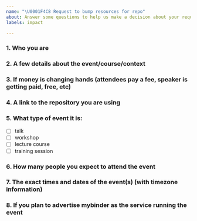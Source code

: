 ```yaml
---
name: "\U0001F4C8 Request to bump resources for repo"
about: Answer some questions to help us make a decision about your request and set things up faster.
labels: impact

---
```

<!-- 
🌟🌟🌟🌟🌟
Use this form to request a temporary increase in limits for a repository to help with running an event.

📅 Ideally open an issue two weeks before an event, though we will still consider requests up to 48 hours before the event 📅

👉 Please answer all these questions. The more information you provide the faster we'll be able to make a decision. Feel free to add additional information at the end❗

😻 The information you provide also allows us to track our impact which will be useful when we report to those who fund mybinder.org or seek new funding 😻
🌟🌟🌟🌟🌟
-->
### 1. Who you are
### 2. A few details about the event/course/context
### 3. If money is changing hands (attendees pay a fee, speaker is getting paid, free, etc)
### 4. A link to the repository you are using
### 5. What type of event it is:
- [ ] talk
- [ ] workshop
- [ ] lecture course
- [ ] training session

### 6. How many people you expect to attend the event
### 7. The exact times and dates of the event(s) (with timezone information)
### 8. If you plan to advertise mybinder as the service running the event
